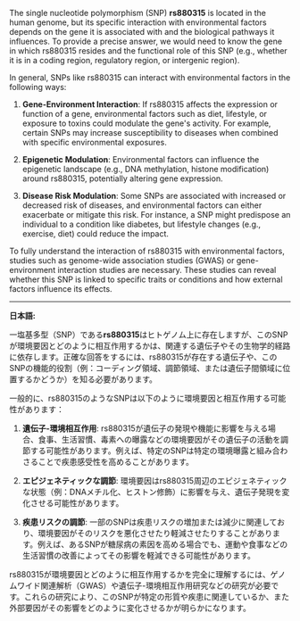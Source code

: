 The single nucleotide polymorphism (SNP) **rs880315** is located in the human genome, but its specific interaction with environmental factors depends on the gene it is associated with and the biological pathways it influences. To provide a precise answer, we would need to know the gene in which rs880315 resides and the functional role of this SNP (e.g., whether it is in a coding region, regulatory region, or intergenic region). 

In general, SNPs like rs880315 can interact with environmental factors in the following ways:

1. **Gene-Environment Interaction**: If rs880315 affects the expression or function of a gene, environmental factors such as diet, lifestyle, or exposure to toxins could modulate the gene's activity. For example, certain SNPs may increase susceptibility to diseases when combined with specific environmental exposures.

2. **Epigenetic Modulation**: Environmental factors can influence the epigenetic landscape (e.g., DNA methylation, histone modification) around rs880315, potentially altering gene expression.

3. **Disease Risk Modulation**: Some SNPs are associated with increased or decreased risk of diseases, and environmental factors can either exacerbate or mitigate this risk. For instance, a SNP might predispose an individual to a condition like diabetes, but lifestyle changes (e.g., exercise, diet) could reduce the impact.

To fully understand the interaction of rs880315 with environmental factors, studies such as genome-wide association studies (GWAS) or gene-environment interaction studies are necessary. These studies can reveal whether this SNP is linked to specific traits or conditions and how external factors influence its effects.

---

**日本語:**

一塩基多型（SNP）である**rs880315**はヒトゲノム上に存在しますが、このSNPが環境要因とどのように相互作用するかは、関連する遺伝子やその生物学的経路に依存します。正確な回答をするには、rs880315が存在する遺伝子や、このSNPの機能的役割（例：コーディング領域、調節領域、または遺伝子間領域に位置するかどうか）を知る必要があります。

一般的に、rs880315のようなSNPは以下のように環境要因と相互作用する可能性があります：

1. **遺伝子-環境相互作用**: rs880315が遺伝子の発現や機能に影響を与える場合、食事、生活習慣、毒素への曝露などの環境要因がその遺伝子の活動を調節する可能性があります。例えば、特定のSNPは特定の環境曝露と組み合わさることで疾患感受性を高めることがあります。

2. **エピジェネティックな調節**: 環境要因はrs880315周辺のエピジェネティックな状態（例：DNAメチル化、ヒストン修飾）に影響を与え、遺伝子発現を変化させる可能性があります。

3. **疾患リスクの調節**: 一部のSNPは疾患リスクの増加または減少に関連しており、環境要因がそのリスクを悪化させたり軽減させたりすることがあります。例えば、あるSNPが糖尿病の素因を高める場合でも、運動や食事などの生活習慣の改善によってその影響を軽減できる可能性があります。

rs880315が環境要因とどのように相互作用するかを完全に理解するには、ゲノムワイド関連解析（GWAS）や遺伝子-環境相互作用研究などの研究が必要です。これらの研究により、このSNPが特定の形質や疾患に関連しているか、また外部要因がその影響をどのように変化させるかが明らかになります。